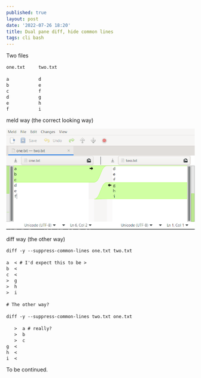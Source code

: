 ```yaml
---
published: true
layout: post
date: '2022-07-26 18:20'
title: Dual pane diff, hide common lines
tags: cli bash 
---
```

Two files

    one.txt     two.txt

    a           d
    b           e
    c           f
    d           g
    e           h
    f           i

meld way (the correct looking way)

![meld](/public/meld.png)

diff way (the other way)

    diff -y --suppress-common-lines one.txt two.txt

    a  < # I'd expect this to be >
    b  <
    c  <
    >  g
    >  h
    >  i

    # The other way?

    diff -y --suppress-common-lines two.txt one.txt
        
       >  a # really?
       >  b
       >  c
    g  <
    h  <
    i  <

To be continued.